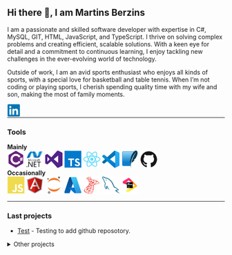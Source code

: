## Hi there 👋, I am Martins Berzins

I am a passionate and skilled software developer with expertise in C#, MySQL, GIT, HTML, JavaScript, and TypeScript. I thrive on solving complex problems and creating efficient, scalable solutions. With a keen eye for detail and a commitment to continuous learning, I enjoy tackling new challenges in the ever-evolving world of technology.

Outside of work, I am an avid sports enthusiast who enjoys all kinds of sports, with a special love for basketball and table tennis. When I’m not coding or playing sports, I cherish spending quality time with my wife and son, making the most of family moments.

<a href=https://www.linkedin.com/in/martinsberzins1989/><img align="left" src=https://github.com/devicons/devicon/blob/master/icons/linkedin/linkedin-original.svg alt="Martins Berzins | LinkedIn" width="30"/></a>
</br>

---
### Tools

**Mainly**<br>
<img src=https://github.com/devicons/devicon/blob/master/icons/csharp/csharp-plain.svg alt="CSharp Logo" width="40"/> <img src=https://github.com/devicons/devicon/blob/master/icons/dot-net/dot-net-original-wordmark.svg alt="DotNet Logo" width="40"/> <img src=https://github.com/devicons/devicon/blob/master/icons/visualstudio/visualstudio-plain.svg alt="VisualStudio Logo" width="40"/> <img src=https://github.com/devicons/devicon/blob/master/icons/typescript/typescript-plain.svg alt="TS Logo" width="40"/> <img src=https://github.com/devicons/devicon/blob/master/icons/react/react-original.svg alt="React Logo" width="40"/> <img src=https://github.com/devicons/devicon/blob/master/icons/vscode/vscode-original.svg alt="VSCode Logo" width="40"/> <img src=https://github.com/devicons/devicon/blob/master/icons/sqlite/sqlite-original.svg alt="SQLite Logo" width="40"/> <img src=https://github.com/devicons/devicon/blob/master/icons/github/github-original.svg alt="Github Logo" width="40"/>
<br>
**Occasionally**<br>
<img src=https://github.com/devicons/devicon/blob/master/icons/javascript/javascript-plain.svg alt="JS Logo" width="40"/> <img src=https://github.com/devicons/devicon/blob/master/icons/angularjs/angularjs-original.svg alt="Angular Logo" width="40"/> <img src=https://github.com/devicons/devicon/blob/master/icons/jupyter/jupyter-original.svg alt="Jupyter Logo" width="40"/> <img src=https://github.com/devicons/devicon/blob/master/icons/azure/azure-original.svg alt="Azure Logo" width="40"/> <img src=https://github.com/devicons/devicon/blob/master/icons/microsoftsqlserver/microsoftsqlserver-plain.svg alt="SQLServer Logo" width="40"/> <img src=https://github.com/devicons/devicon/blob/master/icons/mysql/mysql-original.svg alt="MySQL Logo" width="40"/> <img src=https://github.com/devicons/devicon/blob/master/icons/jetbrains/jetbrains-original.svg alt="JetBrains Logo" width="40"/>
<br>

---
### Last projects
* [Test](https://github.com/mberzins09/Test) - Testing to add github reposotory. <!--<img src=https://github.com/devicons/devicon/blob/master/icons/dot-net/dot-net-original-wordmark.svg alt="DotNet Logo" width="20"/> <img src=https://github.com/devicons/devicon/blob/master/icons/angularjs/angularjs-original.svg alt="Angular Logo" width="20"/> <img src=https://github.com/devicons/devicon/blob/master/icons/sqlite/sqlite-original.svg alt="SQLite Logo" width="20"/>-->
<details><summary>Other projects</summary>

  <!--
other reposotories
  -->
  </details> 


<!--
**mberzins09/mberzins09** is a ✨ _special_ ✨ repository because its `README.md` (this file) appears on your GitHub profile.

Here are some ideas to get you started:

- 🔭 I’m currently working on ...
- 🌱 I’m currently learning ...
- 👯 I’m looking to collaborate on ...
- 🤔 I’m looking for help with ...
- 💬 Ask me about ...
- 📫 How to reach me: ...
- 😄 Pronouns: ...
- ⚡ Fun fact: ...
-->
